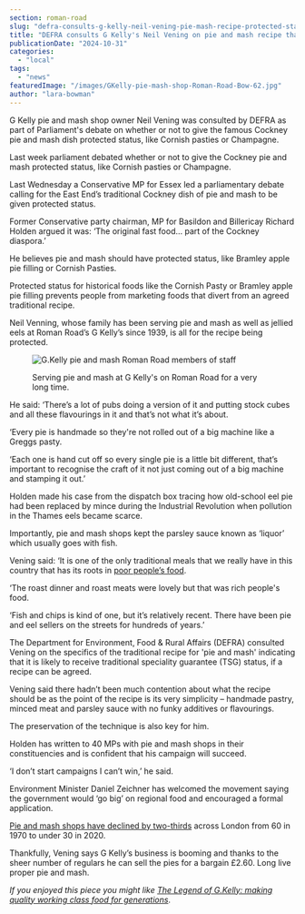 ```yaml
---
section: roman-road
slug: "defra-consults-g-kelly-neil-vening-pie-mash-recipe-protected-status"
title: "DEFRA consults G Kelly's Neil Vening on pie and mash recipe that could gain protected status"
publicationDate: "2024-10-31"
categories: 
  - "local"
tags: 
  - "news"
featuredImage: "/images/GKelly-pie-mash-shop-Roman-Road-Bow-62.jpg"
author: "lara-bowman"
---
```


G Kelly pie and mash shop owner Neil Vening was consulted by DEFRA as part of Parliament's debate on whether or not to give the famous Cockney pie and mash dish protected status, like Cornish pasties or Champagne. 

Last week parliament debated whether or not to give the Cockney pie and mash protected status, like Cornish pasties or Champagne. 

Last Wednesday a Conservative MP for Essex led a parliamentary debate calling for the East End’s traditional Cockney dish of pie and mash to be given protected status. 

Former Conservative party chairman, MP for Basildon and Billericay Richard Holden argued it was: ‘The original fast food… part of the Cockney diaspora.’

He believes pie and mash should have protected status, like Bramley apple pie filling or Cornish Pasties. 

Protected status for historical foods like the Cornish Pasty or Bramley apple pie filling prevents people from marketing foods that divert from an agreed traditional recipe. 

Neil Venning, whose family has been serving pie and mash as well as jellied eels at Roman Road’s G Kelly’s since 1939, is all for the recipe being protected. 

<figure>

![G.Kelly pie and mash Roman Road members of staff](/images/GKelly-pie-mash-shop-Roman-Road-Bow-76-1024x683.jpg)

<figcaption>

Serving pie and mash at G Kelly's on Roman Road for a very long time.

</figcaption>

</figure>

He said: ‘There’s a lot of pubs doing a version of it and putting stock cubes and all these flavourings in it and that’s not what it’s about. 

‘Every pie is handmade so they're not rolled out of a big machine like a Greggs pasty. 

‘Each one is hand cut off so every single pie is a little bit different, that’s important to recognise the craft of it not just coming out of a big machine and stamping it out.’

Holden made his case from the dispatch box tracing how old-school eel pie had been replaced by mince during the Industrial Revolution when pollution in the Thames eels became scarce.

Importantly, pie and mash shops kept the parsley sauce known as ‘liquor’ which usually goes with fish. 

Vening said: ‘It is one of the only traditional meals that we really have in this country that has its roots in [poor people’s food](https://romanroadlondon.com/g-kelly-pie-mash-shop-working-class-food/). 

‘The roast dinner and roast meats were lovely but that was rich people's food. 

‘Fish and chips is kind of one, but it’s relatively recent. There have been pie and eel sellers on the streets for hundreds of years.’

The Department for Environment, Food & Rural Affairs (DEFRA) consulted Vening on the specifics of the traditional recipe for 'pie and mash' indicating that it is likely to receive traditional speciality guarantee (TSG) status, if a recipe can be agreed.

Vening said there hadn’t been much contention about what the recipe should be as the point of the recipe is its very simplicity – handmade pastry, minced meat and parsley sauce with no funky additives or flavourings. 

The preservation of the technique is also key for him. 

Holden has written to 40 MPs with pie and mash shops in their constituencies and is confident that his campaign will succeed. 

‘I don’t start campaigns I can’t win,’ he said.

Environment Minister Daniel Zeichner has welcomed the movement saying the government would ‘go big’ on regional food and encouraged a formal application.

[Pie and mash shops have declined by two-thirds](https://www.bbc.co.uk/news/av/uk-england-london-51775754) across London from 60 in 1970 to under 30 in 2020. 

Thankfully, Vening says G Kelly’s business is booming and thanks to the sheer number of regulars he can sell the pies for a bargain £2.60. Long live proper pie and mash.

_If you enjoyed this piece you might like [Th](https://romanroadlondon.com/jellied-eels-cockney-food-east-end/)[e Legend of G.Kelly: making quality working class food for generations](https://romanroadlondon.com/g-kelly-pie-mash-shop-working-class-food/)_.
